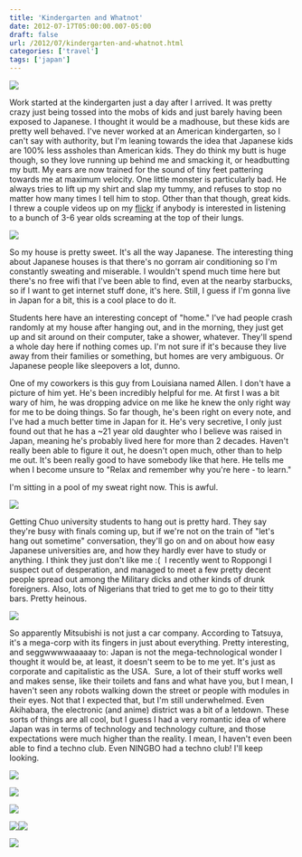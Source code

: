 ```yaml
---
title: 'Kindergarten and Whatnot'
date: 2012-07-17T05:00:00.007-05:00
draft: false
url: /2012/07/kindergarten-and-whatnot.html
categories: ['travel']
tags: ['japan']
---
```


[![](http://4.bp.blogspot.com/-hTh5xehbc3M/T__ZY3zaeKI/AAAAAAAAASk/5S3nY2DXzeM/s400/IMG_1640.JPG)](http://4.bp.blogspot.com/-hTh5xehbc3M/T__ZY3zaeKI/AAAAAAAAASk/5S3nY2DXzeM/s1600/IMG_1640.JPG)


Work started at the kindergarten just a day after I arrived. It was pretty crazy just being tossed into the mobs of kids and just barely having been exposed to Japanese. I thought it would be a madhouse, but these kids are pretty well behaved. I've never worked at an American kindergarten, so I can't say with authority, but I'm leaning towards the idea that Japanese kids are 100% less assholes than American kids. They do think my butt is huge though, so they love running up behind me and smacking it, or headbutting my butt. My ears are now trained for the sound of tiny feet pattering towards me at maximum velocity. One little monster is particularly bad. He always tries to lift up my shirt and slap my tummy, and refuses to stop no matter how many times I tell him to stop. Other than that though, great kids. I threw a couple videos up on my [flickr](http://www.flickr.com/photos/ablate) if anybody is interested in listening to a bunch of 3-6 year olds screaming at the top of their lungs.


[![](http://3.bp.blogspot.com/-moOG6B7snCg/T__qm2LNgCI/AAAAAAAAASw/ymVrBLKt_Q8/s320/IMG_1548.JPG)](http://3.bp.blogspot.com/-moOG6B7snCg/T__qm2LNgCI/AAAAAAAAASw/ymVrBLKt_Q8/s1600/IMG_1548.JPG)


So my house is pretty sweet. It's all the way Japanese. The interesting thing about Japanese houses is that there's no gorram air conditioning so I'm constantly sweating and miserable. I wouldn't spend much time here but there's no free wifi that I've been able to find, even at the nearby starbucks, so if I want to get internet stuff done, it's here. Still, I guess if I'm gonna live in Japan for a bit, this is a cool place to do it.

Students here have an interesting concept of "home." I've had people crash randomly at my house after hanging out, and in the morning, they just get up and sit around on their computer, take a shower, whatever. They'll spend a whole day here if nothing comes up. I'm not sure if it's because they live away from their families or something, but homes are very ambiguous. Or Japanese people like sleepovers a lot, dunno.

One of my coworkers is this guy from Louisiana named Allen. I don't have a picture of him yet. He's been incredibly helpful for me. At first I was a bit wary of him, he was dropping advice on me like he knew the only right way for me to be doing things. So far though, he's been right on every note, and I've had a much better time in Japan for it. He's very secretive, I only just found out that he has a ~21 year old daughter who I believe was raised in Japan, meaning he's probably lived here for more than 2 decades. Haven't really been able to figure it out, he doesn't open much, other than to help me out. It's been really good to have somebody like that here. He tells me when I become unsure to "Relax and remember why you're here - to learn."

I'm sitting in a pool of my sweat right now. This is awful.



[![](http://4.bp.blogspot.com/-gROPHfKKjz0/UAUyyaPZEUI/AAAAAAAAATA/8KGg2oLjO9I/s400/IMG_1658.JPG)](http://4.bp.blogspot.com/-gROPHfKKjz0/UAUyyaPZEUI/AAAAAAAAATA/8KGg2oLjO9I/s1600/IMG_1658.JPG)



Getting Chuo university students to hang out is pretty hard. They say they're busy with finals coming up, but if we're not on the train of "let's hang out sometime" conversation, they'll go on and on about how easy Japanese universities are, and how they hardly ever have to study or anything. I think they just don't like me :(  I recently went to Roppongi I suspect out of desperation, and managed to meet a few pretty decent people spread out among the Military dicks and other kinds of drunk foreigners. Also, lots of Nigerians that tried to get me to go to their titty bars. Pretty heinous.


[![](http://3.bp.blogspot.com/-Zn0GHVlHsuo/UAUz0Pzsq7I/AAAAAAAAATI/ChUZij2hnZg/s400/IMG_1597.JPG)](http://3.bp.blogspot.com/-Zn0GHVlHsuo/UAUz0Pzsq7I/AAAAAAAAATI/ChUZij2hnZg/s1600/IMG_1597.JPG)


So apparently Mitsubishi is not just a car company. According to Tatsuya, it's a mega-corp with its fingers in just about everything. Pretty interesting, and seggwwwwaaaaay to: Japan is not the mega-technological wonder I thought it would be, at least, it doesn't seem to be to me yet. It's just as corporate and capitalistic as the USA.  Sure, a lot of their stuff works well and makes sense, like their toilets and fans and what have you, but I mean, I haven't seen any robots walking down the street or people with modules in their eyes. Not that I expected that, but I'm still underwhelmed. Even Akihabara, the electronic (and anime) district was a bit of a letdown. These sorts of things are all cool, but I guess I had a very romantic idea of where Japan was in terms of technology and technology culture, and those expectations were much higher than the reality. I mean, I haven't even been able to find a techno club. Even NINGBO had a techno club! I'll keep looking.


[![](http://2.bp.blogspot.com/-cbzZ1ZNgC2U/UAU2WNMYlzI/AAAAAAAAATY/9qaafAU9dJE/s320/IMG_1641.JPG)](http://2.bp.blogspot.com/-cbzZ1ZNgC2U/UAU2WNMYlzI/AAAAAAAAATY/9qaafAU9dJE/s1600/IMG_1641.JPG)

[![](http://2.bp.blogspot.com/-NeBueUoycoY/UAU3A-C83JI/AAAAAAAAAT4/qSJgZ2FFJ1M/s320/IMG_1648.JPG)](http://2.bp.blogspot.com/-NeBueUoycoY/UAU3A-C83JI/AAAAAAAAAT4/qSJgZ2FFJ1M/s1600/IMG_1648.JPG)


[![](http://2.bp.blogspot.com/-unjxP6Kuwro/UAU27KohHvI/AAAAAAAAATo/2_LQTStHzuU/s320/IMG_1634.JPG)](http://2.bp.blogspot.com/-unjxP6Kuwro/UAU27KohHvI/AAAAAAAAATo/2_LQTStHzuU/s1600/IMG_1634.JPG)

[![](http://1.bp.blogspot.com/-UK7V2snx40s/UAU2zYo3ALI/AAAAAAAAATg/lDT5BSqVt-g/s320/IMG_1639.JPG)](http://1.bp.blogspot.com/-UK7V2snx40s/UAU2zYo3ALI/AAAAAAAAATg/lDT5BSqVt-g/s1600/IMG_1639.JPG)[![](http://3.bp.blogspot.com/-tKh9rxQmKJg/UAU3DGasJZI/AAAAAAAAAUA/AaiezYVbQ-g/s320/IMG_1652.JPG)](http://3.bp.blogspot.com/-tKh9rxQmKJg/UAU3DGasJZI/AAAAAAAAAUA/AaiezYVbQ-g/s1600/IMG_1652.JPG)





[![](http://1.bp.blogspot.com/-pXOwV32bQQ4/UAU2-XVEBII/AAAAAAAAATw/FpQ4C_pGiic/s320/IMG_1642.JPG)](http://1.bp.blogspot.com/-pXOwV32bQQ4/UAU2-XVEBII/AAAAAAAAATw/FpQ4C_pGiic/s1600/IMG_1642.JPG)
